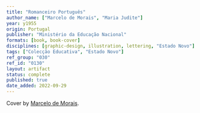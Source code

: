 ```yaml
---
title: "Romanceiro Português"
author_name: ["Marcelo de Morais", "Maria Judite"]
year: y1955
origin: Portugal
publisher: "Ministério da Educação Nacional"
formats: [book, book-cover]
disciplines: [graphic-design, illustration, lettering, "Estado Novo"]
tags: ["Colecção Educativa", "Estado Novo"]
ref_group: "030"
ref_id: "0130"
layout: artifact
status: complete
published: true
date_added: 2022-09-29
---
```


Cover by <a class="text cat-link author" href="/publishers/Marcelo de Morais/">Marcelo de Morais</a>.
